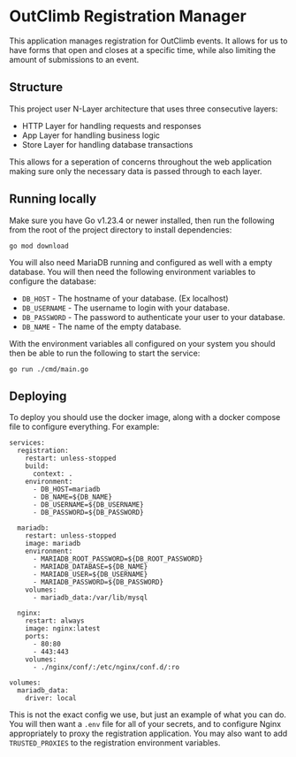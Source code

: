 # OutClimb Registration Manager

This application manages registration for OutClimb events. It allows for us to have forms that open and closes at a specific time, while also limiting the amount of submissions to an event.

## Structure

This project user N-Layer architecture that uses three consecutive layers:

- HTTP Layer for handling requests and responses
- App Layer for handling business logic
- Store Layer for handling database transactions

This allows for a seperation of concerns throughout the web application making sure only the necessary data is passed through to each layer.

## Running locally

Make sure you have Go v1.23.4 or newer installed, then run the following from the root of the project directory to install dependencies:

```
go mod download
```

You will also need MariaDB running and configured as well with a empty database. You will then need the following environment variables to configure the database:

- `DB_HOST` - The hostname of your database. (Ex localhost)
- `DB_USERNAME` - The username to login with your database.
- `DB_PASSWORD` - The password to authenticate your user to your database.
- `DB_NAME` - The name of the empty database.

With the environment variables all configured on your system you should then be able to run the following to start the service:

```
go run ./cmd/main.go
```

## Deploying

To deploy you should use the docker image, along with a docker compose file to configure everything. For example:

```
services:
  registration:
    restart: unless-stopped
    build:
      context: .
    environment:
      - DB_HOST=mariadb
      - DB_NAME=${DB_NAME}
      - DB_USERNAME=${DB_USERNAME}
      - DB_PASSWORD=${DB_PASSWORD}

  mariadb:
    restart: unless-stopped
    image: mariadb
    environment:
      - MARIADB_ROOT_PASSWORD=${DB_ROOT_PASSWORD}
      - MARIADB_DATABASE=${DB_NAME}
      - MARIADB_USER=${DB_USERNAME}
      - MARIADB_PASSWORD=${DB_PASSWORD}
    volumes:
      - mariadb_data:/var/lib/mysql

  nginx:
    restart: always
    image: nginx:latest
    ports:
      - 80:80
      - 443:443
    volumes:
      - ./nginx/conf/:/etc/nginx/conf.d/:ro

volumes:
  mariadb_data:
    driver: local
```

This is not the exact config we use, but just an example of what you can do. You will then want a `.env` file for all of your secrets, and to configure Nginx appropriately to proxy the registration application. You may also want to add `TRUSTED_PROXIES` to the registration environment variables.
